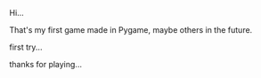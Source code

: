 Hi...

That's my first game made in Pygame, maybe others in the future.

first try... 

thanks for playing...
